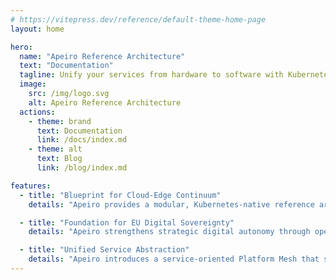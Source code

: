 ```yaml
---
# https://vitepress.dev/reference/default-theme-home-page
layout: home

hero:
  name: "Apeiro Reference Architecture"
  text: "Documentation"
  tagline: Unify your services from hardware to software with Kubernetes' declarative power, across any cloud and edge!
  image:
    src: /img/logo.svg
    alt: Apeiro Reference Architecture
  actions:
    - theme: brand
      text: Documentation
      link: /docs/index.md
    - theme: alt
      text: Blog
      link: /blog/index.md

features:
  - title: "Blueprint for Cloud-Edge Continuum"
    details: "Apeiro provides a modular, Kubernetes-native reference architecture that spans from cloud to edge, enabling uniform deployment, orchestration, and automation across heterogeneous environments."

  - title: "Foundation for EU Digital Sovereignty"
    details: "Apeiro strengthens strategic digital autonomy through open standards, transparent governance, and regional control. As part of <a href=\"https://neonephos.org\" rel=\"nofollow noopener\">NeoNephos</a>, it contributes to a sovereign and federated cloud infrastructure aligned with EU values."

  - title: "Unified Service Abstraction"
    details: "Apeiro introduces a service-oriented Platform Mesh that standardizes how infrastructure services are published, discovered, and consumed across providers enabling true interoperability and portability in multi-site environments."
---
```

